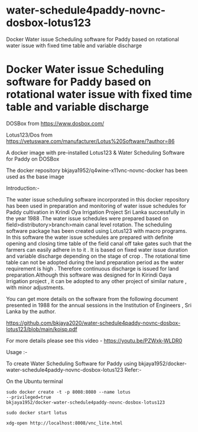 # water-schedule4paddy-novnc-dosbox-lotus123
Docker Water issue Scheduling software for Paddy based on rotational water issue with fixed time table  and variable discharge 

 # Docker Water issue Scheduling software for Paddy based on rotational water issue with fixed time table  and variable discharge 

DOSBox from https://www.dosbox.com/

Lotus123/Dos from https://vetusware.com/manufacturer/Lotus%20Software/?author=86
 
A docker image  with pre-installed  Lotus123 & Water Scheduling Software for Paddy on DOSBox 

The docker repository bkjaya1952/q4wine-x11vnc-novnc-docker has been used as the base image 


Introduction:-

The water issue scheduling software incorporated in this docker repository has been  used in preparation and monitoring of  water issue schedules for Paddy cultivation in Krindi Oya Irrigation Project Sri Lanka successfully in the year 1988 .The water issue schedules were prepared  based on field>distributory>branch>main canal level rotation. The scheduling software package has been created using Lotus123 with macro programs. In this software the water issue schedules are prepared with definite opening and closing time table of the field canal off take gates  such that the farmers can easily adhere in to it . It is based on fixed water issue duration and variable discharge depending on the stage of crop . The rotational time table can not be adopted during the land preparation period as the water requirement is high . Therefore continuous discharge is issued for land preparation.Although this software was designed for In Kirindi Oaya Irrigation project , it can be adopted to any other project of  similar nature , with minor adjustments. 

You can get more details on the software from the following document presented in 1988 for  the annual sessions in the Institution of Engineers , Sri Lanka by the author.

https://github.com/bkjaya2020/water-schedule4paddy-novnc-dosbox-lotus123/blob/main/koisp.pdf

For more details please see this video - https://youtu.be/PZWxk-WLDR0



Usage :-
 

To create Water Scheduling Software for Paddy  using bkjaya1952/docker-water-schedule4paddy-novnc-dosbox-lotus123
Refer:- 

On the Ubuntu terminal

<code>sudo docker create -t -p 8008:8080 --name lotus --privileged=true bkjaya1952/docker-water-schedule4paddy-novnc-dosbox-lotus123</code>

<code>sudo docker start lotus</code>

<code>xdg-open http://localhost:8008/vnc_lite.html</code>

